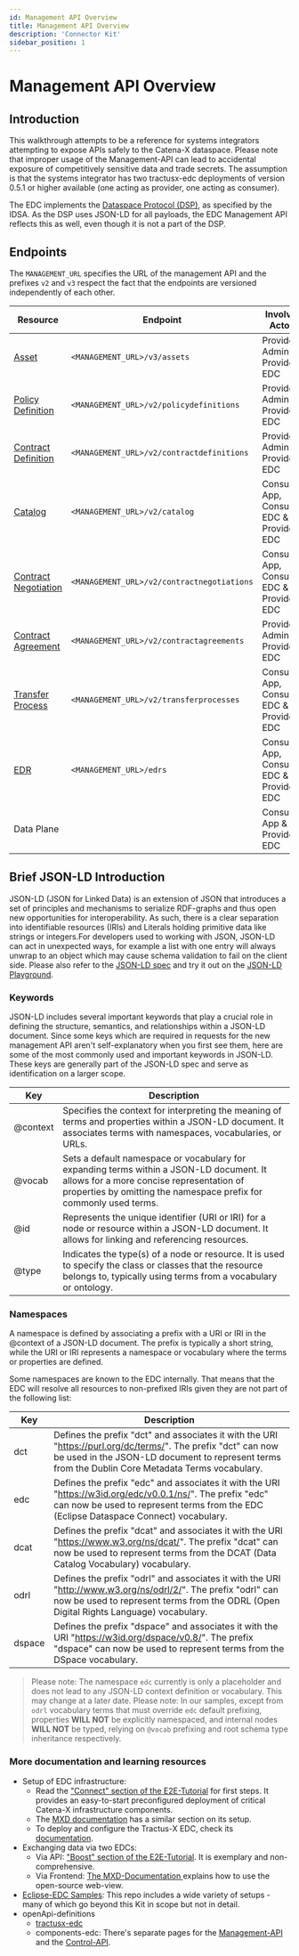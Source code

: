 ```yaml
---
id: Management API Overview
title: Management API Overview
description: 'Connector Kit'
sidebar_position: 1
---
```


# Management API Overview

## Introduction

This walkthrough attempts to be a reference for systems integrators attempting to expose APIs safely to the Catena-X
dataspace.
Please note that improper usage of the Management-API can lead to accidental exposure of competitively sensitive data
and
trade secrets. The assumption is that the systems integrator has two tractusx-edc deployments of version 0.5.1 or higher
available (one acting as provider, one acting as consumer).

The EDC implements the [Dataspace Protocol (DSP)](https://docs.internationaldataspaces.org/dataspace-protocol/overview/readme), as specified by the IDSA. As the DSP uses JSON-LD for all payloads, 
the EDC Management API reflects this as well, even though it is not a part of the DSP.

## Endpoints

The `MANAGEMENT_URL` specifies the URL of the management API and the prefixes `v2` and `v3` respect the fact that the
endpoints are versioned independently of each other.

| Resource                                          | Endpoint                                   | Involved Actors                           |
|---------------------------------------------------|--------------------------------------------|-------------------------------------------|
| [Asset](2-assets.md)                              | `<MANAGEMENT_URL>/v3/assets`               | Provider Admin & Provider EDC             |
| [Policy Definition](3-policy-definitions.md)      | `<MANAGEMENT_URL>/v2/policydefinitions`    | Provider Admin & Provider EDC             |
| [Contract Definition](4-contract-definitions.md)  | `<MANAGEMENT_URL>/v2/contractdefinitions`  | Provider Admin & Provider EDC             |
| [Catalog](5-catalog.md)                           | `<MANAGEMENT_URL>/v2/catalog`              | Consumer App, Consumer EDC & Provider EDC |
| [Contract Negotiation](6-contract-negotiation.md) | `<MANAGEMENT_URL>/v2/contractnegotiations` | Consumer App, Consumer EDC & Provider EDC |
| [Contract Agreement](9-contract-agreements.md)    | `<MANAGEMENT_URL>/v2/contractagreements`   | Provider Admin & Provider EDC             |
| [Transfer Process](7-transfer-process.md)         | `<MANAGEMENT_URL>/v2/transferprocesses`    | Consumer App, Consumer EDC & Provider EDC |
| [EDR](8-edr.md)                                   | `<MANAGEMENT_URL>/edrs`                    | Consumer App, Consumer EDC & Provider EDC |
| Data Plane                                        |                                            | Consumer App & Provider EDC               |

## Brief JSON-LD Introduction

JSON-LD (JSON for Linked Data) is an extension of JSON that introduces a set of principles and mechanisms to serialize
RDF-graphs and thus open new opportunities for interoperability. As such, there is a clear separation into identifiable
resources (IRIs) and Literals holding primitive data like strings or integers.For developers used to working with JSON, 
JSON-LD can act in unexpected ways, for example a list with one entry will always unwrap to an object which may cause
schema validation to fail on the client side. Please also refer to
the [JSON-LD spec](https://www.w3.org/TR/json-ld11/) and try it out on the [JSON-LD Playground](https://json-ld.org/playground/).

### Keywords

JSON-LD includes several important keywords that play a crucial role in defining the structure, semantics, and relationships
within a JSON-LD document. Since some keys which are required in requests for the new management API aren't self-explanatory
when you first see them, here are some of the most commonly used and important keywords in JSON-LD.
These keys are generally part of the JSON-LD spec and serve as identification on a larger scope.

| Key       | Description                                                                                                                                                                                               |
|-----------|-----------------------------------------------------------------------------------------------------------------------------------------------------------------------------------------------------------|
| @context  | Specifies the context for interpreting the meaning of terms and properties within a JSON-LD document. It associates terms with namespaces, vocabularies, or URLs.                                         |
| @vocab    | Sets a default namespace or vocabulary for expanding terms within a JSON-LD document. It allows for a more concise representation of properties by omitting the namespace prefix for commonly used terms. |
| @id       | Represents the unique identifier (URI or IRI) for a node or resource within a JSON-LD document. It allows for linking and referencing resources.                                                          |
| @type     | Indicates the type(s) of a node or resource. It is used to specify the class or classes that the resource belongs to, typically using terms from a vocabulary or ontology.                                |

### Namespaces

A namespace is defined by associating a prefix with a URI or IRI in the @context of a JSON-LD document. The prefix is 
typically a short string, while the URI or IRI represents a namespace or vocabulary where the terms or properties are defined.

Some namespaces are known to the EDC internally. That means that the EDC will resolve all resources to non-prefixed IRIs
given they are not part of the following list:

| Key    | Description                                                                                                                                                                                                       |
|--------|-------------------------------------------------------------------------------------------------------------------------------------------------------------------------------------------------------------------|
| dct    | Defines the prefix "dct" and associates it with the URI "<https://purl.org/dc/terms/>". The prefix "dct" can now be used in the JSON-LD document to represent terms from the Dublin Core Metadata Terms vocabulary. |
| edc    | Defines the prefix "edc" and associates it with the URI "<https://w3id.org/edc/v0.0.1/ns/>". The prefix "edc" can now be used to represent terms from the EDC (Eclipse Dataspace Connect) vocabulary.               |
| dcat   | Defines the prefix "dcat" and associates it with the URI "<https://www.w3.org/ns/dcat/>". The prefix "dcat" can now be used to represent terms from the DCAT (Data Catalog Vocabulary) vocabulary.                  |
| odrl   | Defines the prefix "odrl" and associates it with the URI "<http://www.w3.org/ns/odrl/2/>". The prefix "odrl" can now be used to represent terms from the ODRL (Open Digital Rights Language) vocabulary.            |
| dspace | Defines the prefix "dspace" and associates it with the URI "<https://w3id.org/dspace/v0.8/>". The prefix "dspace" can now be used to represent terms from the DSpace vocabulary.                                    |

> Please note: The namespace `edc` currently is only a placeholder and does not lead to any JSON-LD context definition or vocabulary.
> This may change at a later date.
> Please note: In our samples, except from `odrl` vocabulary terms that must override `edc` default prefixing, properties **WILL NOT** be explicitly namespaced, and internal nodes **WILL NOT** be typed, relying on `@vocab` prefixing and root schema type inheritance respectively.

### More documentation and learning resources

- Setup of EDC infrastructure:
  - Read
    the ["Connect" section of the E2E-Tutorial](https://eclipse-tractusx.github.io/docs/tutorials/e2e/connect/prepareInfrastructure)
    for first steps. It provides an easy-to-start preconfigured deployment of critical Catena-X infrastructure
    components.
  -  The [MXD documentation](https://eclipse-edc.github.io/docs/#/submodule/MinimumViableDataspace/docs/developer/continuous-deployment/continuous_deployment)
  has a similar section on its setup.
  - To deploy and configure the Tractus-X EDC, check
    its [documentation](https://github.com/eclipse-tractusx/tractusx-edc/blob/main/README.md).
- Exchanging data via two EDCs:
  - Via API: ["Boost" section of the E2E-Tutorial](https://eclipse-tractusx.github.io/docs/tutorials/e2e/boost/). It is
    exemplary and non-comprehensive.
  - Via
    Frontend: [The MXD-Documentation ](https://eclipse-edc.github.io/docs/#/submodule/MinimumViableDataspace/docs/developer/?id=scenarios-covered)
    explains how to use the open-source web-view.
- [Eclipse-EDC Samples](https://github.com/eclipse-edc/Samples): This repo includes a wide variety of setups - many of
  which
  go beyond this Kit in scope but not in detail.
- openApi-definitions
  - [tractusx-edc](https://app.swaggerhub.com/apis/eclipse-tractusx-bot/tractusx-edc/0.5.1-SNAPSHOT)
  - components-edc: There's separate pages for
    the [Management-API](https://app.swaggerhub.com/apis/eclipse-edc-bot/management-api) and
    the [Control-API](https://app.swaggerhub.com/apis/eclipse-edc-bot/control-api).
